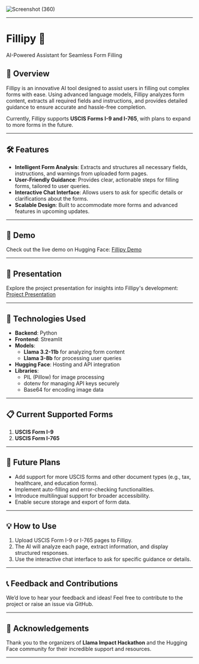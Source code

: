 ![Screenshot (360)](https://github.com/user-attachments/assets/f6db7567-8c6c-4696-8397-7d5a26416a81)

---

# **Fillipy 🦙**  
AI-Powered Assistant for Seamless Form Filling  

## 🌟 **Overview**  
Fillipy is an innovative AI tool designed to assist users in filling out complex forms with ease. Using advanced language models, Fillipy analyzes form content, extracts all required fields and instructions, and provides detailed guidance to ensure accurate and hassle-free completion.  

Currently, Fillipy supports **USCIS Forms I-9 and I-765**, with plans to expand to more forms in the future.  

---

## 🛠️ **Features**  
- **Intelligent Form Analysis**: Extracts and structures all necessary fields, instructions, and warnings from uploaded form pages.  
- **User-Friendly Guidance**: Provides clear, actionable steps for filling forms, tailored to user queries.  
- **Interactive Chat Interface**: Allows users to ask for specific details or clarifications about the forms.  
- **Scalable Design**: Built to accommodate more forms and advanced features in upcoming updates.  

---

## 🎥 **Demo**  
Check out the live demo on Hugging Face: [Fillipy Demo](https://lnkd.in/ehV4eVMQ)  

---

## 📑 **Presentation**  
Explore the project presentation for insights into Fillipy's development: [Project Presentation]( https://lnkd.in/eUfauCrU)  

---

## 🚀 **Technologies Used**  
- **Backend**: Python  
- **Frontend**: Streamlit  
- **Models**:  
  - **Llama 3.2-11b** for analyzing form content  
  - **Llama 3-8b** for processing user queries  
- **Hugging Face**: Hosting and API integration  
- **Libraries**:  
  - PIL (Pillow) for image processing  
  - dotenv for managing API keys securely  
  - Base64 for encoding image data  

---

## 📋 **Current Supported Forms**  
1. **USCIS Form I-9**  
2. **USCIS Form I-765**  

---

## 🔮 **Future Plans**  
- Add support for more USCIS forms and other document types (e.g., tax, healthcare, and education forms).  
- Implement auto-filling and error-checking functionalities.  
- Introduce multilingual support for broader accessibility.  
- Enable secure storage and export of form data.  

---

## 💡 **How to Use**  
1. Upload USCIS Form I-9 or I-765 pages to Fillipy.  
2. The AI will analyze each page, extract information, and display structured responses.  
3. Use the interactive chat interface to ask for specific guidance or details.  

---

## 📞 **Feedback and Contributions**  
We’d love to hear your feedback and ideas! Feel free to contribute to the project or raise an issue via GitHub.  

---

## 🙌 **Acknowledgements**  
Thank you to the organizers of **Llama Impact Hackathon** and the Hugging Face community for their incredible support and resources.  

--- 
